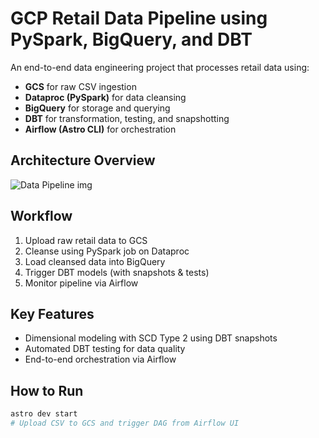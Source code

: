 # GCP Retail Data Pipeline using PySpark, BigQuery, and DBT

An end-to-end data engineering project that processes retail data using:
- **GCS** for raw CSV ingestion
- **Dataproc (PySpark)** for data cleansing
- **BigQuery** for storage and querying
- **DBT** for transformation, testing, and snapshotting
- **Airflow (Astro CLI)** for orchestration

## Architecture Overview
![Data Pipeline img](https://github.com/user-attachments/assets/379d2d79-5cea-4e0a-a710-5dcd724e5dda)



## Workflow
1. Upload raw retail data to GCS
2. Cleanse using PySpark job on Dataproc
3. Load cleansed data into BigQuery
4. Trigger DBT models (with snapshots & tests)
5. Monitor pipeline via Airflow

## Key Features
- Dimensional modeling with SCD Type 2 using DBT snapshots
- Automated DBT testing for data quality
- End-to-end orchestration via Airflow

## How to Run
```bash
astro dev start
# Upload CSV to GCS and trigger DAG from Airflow UI
